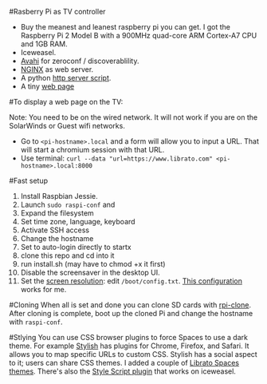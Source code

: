 #Rasberry Pi as TV controller

- Buy the meanest and leanest raspberry pi you can get. I got the Raspberry Pi 2 Model B with a 900MHz quad-core ARM Cortex-A7 CPU and 1GB RAM.
- Iceweasel. 
- [Avahi](https://en.wikipedia.org/wiki/Avahi_(software)) for zeroconf / discoverablility.
- [NGINX](https://www.raspberrypi.org/documentation/remote-access/web-server/nginx.md) as web server.
- A python [http server script](https://github.com/librato/raspberry-pi/blob/master/http_server.py). 
- A tiny [web page](https://github.com/librato/raspberry-pi/blob/master/index.html)

#To display a web page on the TV:

Note: You need to be on the wired network. It will not work if you are on the SolarWinds or Guest wifi networks.
- Go to `<pi-hostname>.local` and a form will allow you to input a URL. That will start a chromium session with that URL.
- Use terminal: `curl --data "url=https://www.librato.com" <pi-hostname>.local:8000`

#Fast setup

1. Install Raspbian Jessie.
2. Launch `sudo raspi-conf` and 
  1. Expand the filesystem
  2. Set time zone, language, keyboard
  2. Activate SSH access
  3. Change the hostname
  4. Set to auto-login directly to startx
3. clone this repo and cd into it
4. run install.sh (may have to chmod +x it first)
6. Disable the screensaver in the desktop UI.
7. Set the [screen resolution](http://elinux.org/RPiconfig ): edit `/boot/config.txt`. [This configuration](https://gist.github.com/niklibrato/305a1891ffa71ac2edfb) works for me.

#Cloning
When all is set and done you can clone SD cards with [rpi-clone](https://github.com/billw2/rpi-clone). 
After cloning is complete, boot up the cloned Pi and change the hostname with `raspi-conf`.

#Stlying
You can use CSS browser plugins to force Spaces to use a dark theme. For example [Stylish](https://userstyles.org) has plugins for Chrome, Firefox, and Safari. It allows you to map specific URLs to custom CSS. Stylish has a social aspect to it; users can share CSS themes. I added a couple of [Librato Spaces themes](https://userstyles.org/styles/browse?search_terms=librato).
There's also the [Style Script plugin](https://addons.mozilla.org/en-US/firefox/addon/custom-style-script/?src=ss) that works on iceweasel. 

